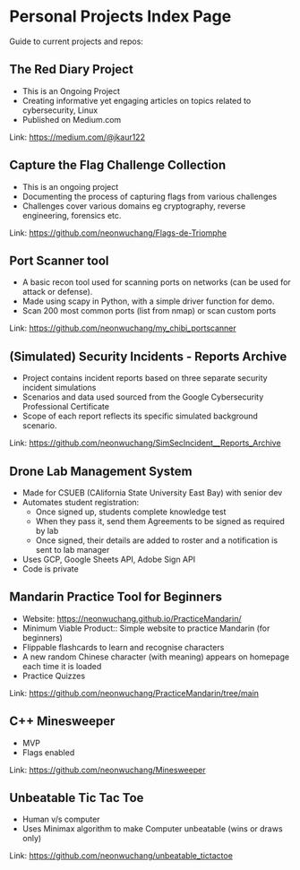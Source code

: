 # Personal Projects Index Page
Guide to current projects and repos:


## The Red Diary Project
- This is an Ongoing Project
- Creating informative yet engaging articles on topics related to cybersecurity, Linux
- Published on Medium.com

Link: https://medium.com/@jkaur122

## Capture the Flag Challenge Collection
- This is an ongoing project
- Documenting the process of capturing flags from various challenges
- Challenges cover various domains eg cryptography, reverse engineering, forensics etc.

Link: https://github.com/neonwuchang/Flags-de-Triomphe
  
## Port Scanner tool
- A basic recon tool used for scanning ports on networks (can be used for attack or defense). 
- Made using scapy in Python, with a simple driver function for demo. 
- Scan 200 most common ports (list from nmap) or scan custom ports

Link: https://github.com/neonwuchang/my_chibi_portscanner

## (Simulated) Security Incidents - Reports Archive
- Project contains incident reports based on three separate security incident simulations
- Scenarios and data used sourced from the Google Cybersecurity Professional Certificate
- Scope of each report reflects its specific simulated background scenario.

Link: https://github.com/neonwuchang/SimSecIncident__Reports_Archive

## Drone Lab Management System
- Made for CSUEB (CAlifornia State University East Bay) with senior dev
- Automates student registration:
  - Once signed up, students complete knowledge test
  - When they pass it, send them Agreements to be signed as required by lab
  - Once signed, their details are added to roster and a notification is sent to lab manager
- Uses GCP, Google Sheets API, Adobe Sign API
- Code is private

## Mandarin Practice Tool for Beginners
- Website: https://neonwuchang.github.io/PracticeMandarin/
- Minimum Viable Product:: Simple website to practice Mandarin (for beginners) 
- Flippable flashcards to learn and recognise characters
- A new random Chinese character (with meaning) appears on homepage each time it is loaded
- Practice Quizzes

Link: https://github.com/neonwuchang/PracticeMandarin/tree/main

## C++ Minesweeper
- MVP
- Flags enabled

Link: https://github.com/neonwuchang/Minesweeper

## Unbeatable Tic Tac Toe
- Human v/s computer
- Uses Minimax algorithm to make Computer unbeatable (wins or draws only)

Link: https://github.com/neonwuchang/unbeatable_tictactoe
